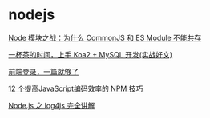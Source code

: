 # nodejs

[Node 模块之战：为什么 CommonJS 和 ES Module 不能共存](https://mp.weixin.qq.com/s?__biz=MzA4Nzg0MDM5Nw==&mid=2247486644&idx=1&sn=5aa66d18638957d5cf49081002b8083d&chksm=90320f56a74586401946e07a8917f3215585e3051544115a0cbaf65313c75f0462af1b1d9482&mpshare=1&scene=24&srcid=09234pCSH3l50yyy9cZTfL8y&sharer_sharetime=1600831202925&sharer_shareid=18af4598a510ab1911de864d55f65d3a&key=b32b778d3cd3c426e40bbdfab196d4dc7aec34df39e58b5d260382156f57119af38d37c6ee8fbbc5884318906a7b7df832f55a70a4c4d40166d1d6dea699ec964716e94c5f490d60ae68a27ef0a776b10c2efb718f27fdb8073ec9cd1879c75fcb6388fd5b05150fe16eb763cf61ebb898a85dda168498a01c7e77abd3788e45&ascene=14&uin=Mzc2MjkyMjk0MQ%3D%3D&devicetype=Windows+10+x64&version=62090529&lang=zh_CN&exportkey=A3Ir80Y%2BakkxO%2B1SJzJEj2k%3D&pass_ticket=sU5YMpGD3HAtizhOOKwhBidWxja5%2FiXWfFY8%2FxXhyFFjWwFHbCOMrAyC2wluKMlW&wx_header=0)

[一杯茶的时间，上手 Koa2 + MySQL 开发(实战好文)](https://tuture.co/2020/05/22/fac8401/)

[前端登录，一篇就够了](https://lmjben.github.io/blog/osi-web-login.html#cookie-session-登录)

[12 个提高JavaScript编码效率的 NPM 技巧](https://mp.weixin.qq.com/s/ybxQO8HaggyAaw3WWWq5aw)

[Node.js 之 log4js 完全讲解](https://juejin.cn/post/6844903442054381582)